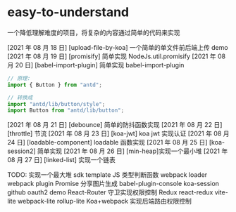 # easy-to-understand

一个降低理解难度的项目，将复杂的内容通过简单的代码来实现

[2021 年 08 月 18 日] [upload-file-by-koa] 一个简单的单文件前后端上传 demo
[2021 年 08 月 19 日] [promisify] 简单实现 NodeJs.util.promisify
[2021 年 08 月 20 日] [babel-import-plugin] 简单实现 babel-import-plugin

```js
// 原理:
import { Button } from "antd";

// 转换成
import "antd/lib/button/style";
import Button from "antd/lib/button";
```

[2021 年 08 月 21 日] [debounce] 简单的防抖函数实现
[2021 年 08 月 22 日] [throttle] 节流
[2021 年 08 月 23 日] [koa-jwt] koa jwt 实现认证
[2021 年 08 月 24 日] [loadable-component] loadable 函数实现
[2021 年 08 月 25 日] [koa-session2] 简单实现
[2021 年 08 月 26 日] [min-heap]实现一个最小堆
[2021 年 08 月 27 日] [linked-list] 实现一个链表

TODO:
实现一个最大堆
sdk template
JS 类型判断函数
webpack loader
webpack plugin
Promise
分享图片生成
babel-plugin-console
koa-session
github oauth2 demo
React-Router 守卫实现权限控制
Redux
react-redux
vite-lite
webpack-lite
rollup-lite
Koa+webpack 实现后端路由权限控制
